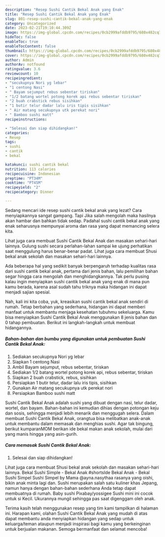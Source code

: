 ```yaml
---
description: "Resep Sushi Cantik Bekal Anak yang Enak"
title: "Resep Sushi Cantik Bekal Anak yang Enak"
slug: 801-resep-sushi-cantik-bekal-anak-yang-enak
category: Uncategorized
date: 2023-02-21T19:10:44.309Z
image: https://img-global.cpcdn.com/recipes/0cb2999afddb9795/680x482cq70/sushi-cantik-bekal-anak-foto-resep-utama.jpg
hideToc: false
enableToc: true
enableTocContent: false
thumbnail: https://img-global.cpcdn.com/recipes/0cb2999afddb9795/680x482cq70/sushi-cantik-bekal-anak-foto-resep-utama.jpg
cover: https://img-global.cpcdn.com/recipes/0cb2999afddb9795/680x482cq70/sushi-cantik-bekal-anak-foto-resep-utama.jpg
author: Admin
authorAv: notfound
ratingvalue: 3.6
reviewcount: 10
recipeingredient:
- "secukupnya Nori yg lebar"
- "1 centong Nasi"
- " Bayam sejumput rebus sebentar tiriskan"
- "1/2 batang wortel potong korek api rebus sebentar tiriskan"
- "2 buah crabstick rebus sisihkan"
- "1 butir telur dadar lalu iris tipis sisihkan"
- " Air matang secukupnya utk perekat nori"
- " Bamboo sushi matt"
recipeinstructions:

- "Selesai dan siap dihidangkan!"
categories:
- Resep
tags:
- sushi
- cantik
- bekal

katakunci: sushi cantik bekal 
nutrition: 113 calories
recipecuisine: Indonesian
preptime: "PT34M"
cooktime: "PT45M"
recipeyield: "2"
recipecategory: Dinner

---
```



Sedang mencari ide resep sushi cantik bekal anak yang lezat? Cara menyiapkannya sangat gampang. Tapi Jika salah mengolah maka hasilnya akan hambar dan bahkan tidak sedap. Padahal sushi cantik bekal anak yang enak seharusnya mempunyai aroma dan rasa yang dapat memancing selera kita.


Lihat juga cara membuat Sushi Cantik Bekal Anak dan masakan sehari-hari lainnya. Gulung sushi secara perlahan-lahan sampai ke ujung perhatikan saat menggulung harus benar-benar padat. Lihat juga cara membuat Shusi bekal anak sekolah dan masakan sehari-hari lainnya.

Ada beberapa hal yang sedikit banyak berpengaruh terhadap kualitas rasa dari sushi cantik bekal anak, pertama dari jenis bahan, lalu pemilihan bahan segar hingga cara mengolah dan menghidangkannya. Tak perlu pusing kalau ingin menyiapkan sushi cantik bekal anak yang enak di mana pun kamu berada, karena asal sudah tahu triknya maka hidangan ini dapat menjadi sajian spesial.


Nah, kali ini kita coba, yuk, kreasikan sushi cantik bekal anak sendiri di rumah. Tetap berbahan yang sederhana, hidangan ini dapat memberi manfaat untuk membantu menjaga kesehatan tubuhmu sekeluarga. Kamu bisa menyiapkan Sushi Cantik Bekal Anak menggunakan 8 jenis bahan dan 0 tahap pembuatan. Berikut ini langkah-langkah untuk membuat hidangannya.

<!--inarticleads1-->

##### Bahan-bahan dan bumbu yang digunakan untuk pembuatan Sushi Cantik Bekal Anak:

1. Sediakan secukupnya Nori yg lebar
1. Siapkan 1 centong Nasi
1. Ambil  Bayam sejumput, rebus sebentar, tiriskan
1. Sediakan 1/2 batang wortel potong korek api, rebus sebentar, tiriskan
1. Siapkan 2 buah crabstick, rebus, sisihkan
1. Persiapkan 1 butir telur, dadar lalu iris tipis, sisihkan
1. Gunakan  Air matang secukupnya utk perekat nori
1. Persiapkan  Bamboo sushi matt


Sushi Cantik Bekal Anak adalah sushi yang dibuat dengan nasi, telur dadar, wortel, dan bayam. Bahan-bahan ini kemudian dihias dengan potongan keju dan sosis, sehingga menjadi lebih menarik dan menggugah selera. Dalam membuat Sushi Cantik Bekal Anak, orangtua bisa melibatkan anak-anak untuk membantu dalam memasak dan menghias sushi. Agar tak bingung, berikut kumparanMOM berikan ide bekal makan anak sekolah, mulai dari yang manis hingga yang asin-gurih. 

<!--inarticleads2-->

##### Cara memasak Sushi Cantik Bekal Anak:


1. Selesai dan siap dihidangkan!

Lihat juga cara membuat Shusi bekal anak sekolah dan masakan sehari-hari lainnya. Bekal Sushi Simple - Bekal Anak #shortsIde Bekal Anak - Bekal Sushi Simpel Sushi Simpel by Mama @ayna.nasythaa rasanya yang oishi, bikin anak minta lagi dan. Sushi merupakan salah satu kuliner khas Jepang, namun hanya dengan bahan-bahan sederhana Anda tetap dapat membuatnya di rumah. Baby sushi Pixabay/yossigee Sushi mini ini cocok untuk si Kecil. Ukurannya mungil sehingga pas saat digenggam oleh anak. 

Terima kasih telah menggunakan resep yang tim kami tampilkan di halaman ini. Harapan kami, olahan Sushi Cantik Bekal Anak yang mudah di atas dapat membantu anda menyiapkan hidangan yang sedap untuk keluarga/teman ataupun menjadi inspirasi bagi kamu yang berkeinginan untuk berjualan makanan. Semoga bermanfaat dan selamat mencoba!
